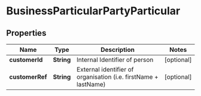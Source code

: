 

# BusinessParticularPartyParticular


## Properties

| Name | Type | Description | Notes |
|------------ | ------------- | ------------- | -------------|
|**customerId** | **String** | Internal Identifier of person |  [optional] |
|**customerRef** | **String** | External identifier of organisation (i.e. firstName + lastName) |  [optional] |




